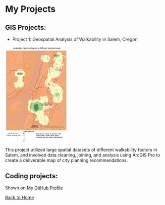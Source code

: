 # My Projects

## GIS Projects:

- Project 1: Geospatial Analysis of Walkability in Salem, Oregon

<a href="assets/Salem_Final_Project.pdf">
    <img src="assets/FinalMapNeighborhoodIssues.jpg" alt="Project 1 Image" style="width: 200px;">
</a>

This project utilized large spatial datasets of different walkability factors in Salem, and involved data cleaning, joining, and analysis using ArcGIS Pro to create a deliverable map of city planning recommendations.


## Coding projects:

Shown on [My GitHub Profile](https://github.com/siegelhannah)


[Back to Home](index.md)
